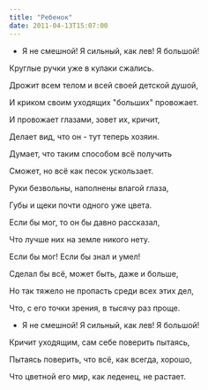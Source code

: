 ```yaml
---
title: "Ребенок"
date: 2011-04-13T15:07:00
---
```


- Я не смешной! Я сильный, как лев! Я большой!

Круглые ручки уже в кулаки сжались.

Дрожит всем телом и всей своей детской душой,

И криком своим уходящих "больших" провожает.



И провожает глазами, зовет их, кричит,

Делает вид, что он - тут теперь хозяин.

Думает, что таким способом всё получить

Сможет, но всё как песок ускользает.



Руки безвольны, наполнены влагой глаза,

Губы и щеки почти одного уже цвета.

Если бы мог, то он бы давно рассказал,

Что лучше них на земле никого нету.



Если бы мог! Если бы знал и умел!

Сделал бы всё, может быть, даже и больше,

Но так тяжело не пропасть среди всех этих дел,

Что, с его точки зрения, в тысячу раз проще.



- Я не смешной! Я сильный, как лев! Я большой!

Кричит уходящим, сам себе поверить пытаясь,

Пытаясь поверить, что всё, как всегда, хорошо,

Что цветной его мир, как леденец, не растает.
